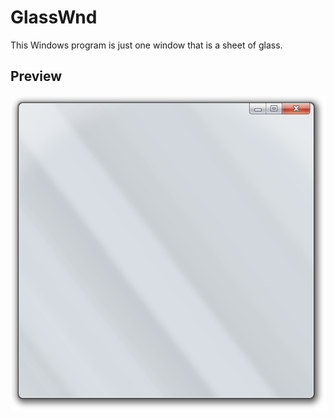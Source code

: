 # GlassWnd
This Windows program is just one window that is a sheet of glass.

## Preview
![GlassWnd](preview.png)